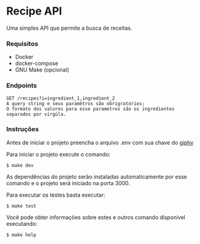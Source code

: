 # Recipe API

Uma simples API que permite a busca de receitas.

### Requisitos
* Docker
* docker-compose
* GNU Make (opcional)

### Endpoints
    GET /recipes?i=ingredient_1,ingredient_2
    A query string e seus paramêtros são obrigratórios;
    O formato dos valores para esse parametros são os ingredientes separados por virgúla.

### Instruções
Antes de iniciar o projeto preencha o arquivo .env com sua chave do [giphy](https://developers.giphy.com/docs/)

Para iniciar o projeto execute o comando:

    $ make dev
As dependências do projeto serão instaladas automaticamente por esse comando e
o projeto será iniciado na porta 3000.

Para executar os testes basta executar:

    $ make test

Você pode obter informações sobre estes e outros comando disponível executando:

    $ make help
